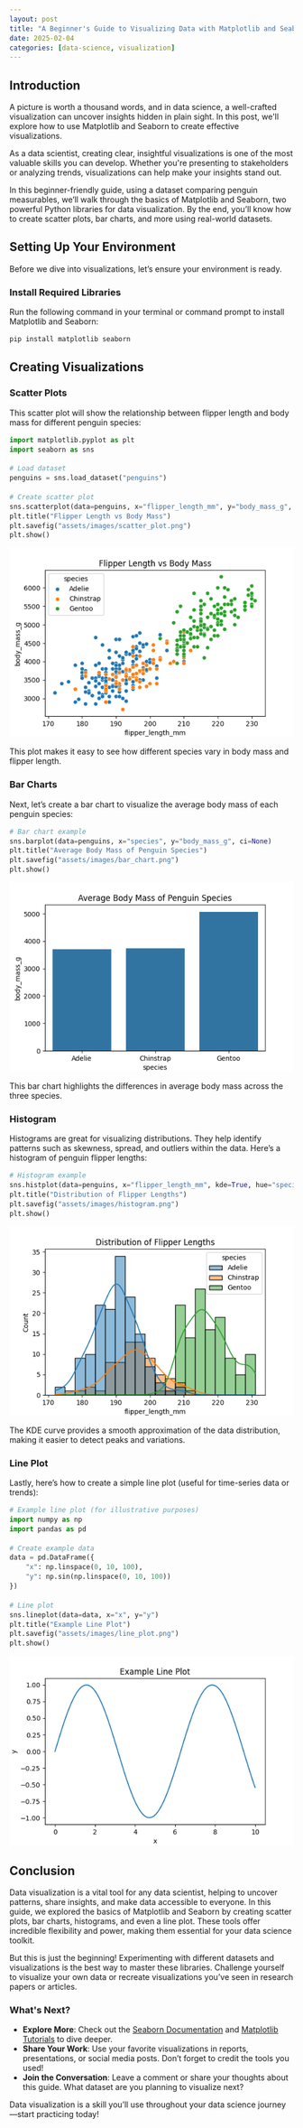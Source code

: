 ```yaml
---
layout: post
title: "A Beginner's Guide to Visualizing Data with Matplotlib and Seaborn"
date: 2025-02-04
categories: [data-science, visualization]
---
```


## Introduction

A picture is worth a thousand words, and in data science, a well-crafted visualization can uncover insights hidden in plain sight. In this post, we'll explore how to use Matplotlib and Seaborn to create effective visualizations.

As a data scientist, creating clear, insightful visualizations is one of the most valuable skills you can develop. Whether you're presenting to stakeholders or analyzing trends, visualizations can help make your insights stand out.

In this beginner-friendly guide, using a dataset comparing penguin measurables, we’ll walk through the basics of Matplotlib and Seaborn, two powerful Python libraries for data visualization. By the end, you’ll know how to create scatter plots, bar charts, and more using real-world datasets.

## Setting Up Your Environment

Before we dive into visualizations, let’s ensure your environment is ready.

### Install Required Libraries
Run the following command in your terminal or command prompt to install Matplotlib and Seaborn:
```bash
pip install matplotlib seaborn
```

## Creating Visualizations

### Scatter Plots

This scatter plot will show the relationship between flipper length and body mass for different penguin species:

```python
import matplotlib.pyplot as plt
import seaborn as sns

# Load dataset
penguins = sns.load_dataset("penguins")

# Create scatter plot
sns.scatterplot(data=penguins, x="flipper_length_mm", y="body_mass_g", hue="species")
plt.title("Flipper Length vs Body Mass")
plt.savefig("assets/images/scatter_plot.png")
plt.show()
```

![Scatter Plot](/assets/images/scatter_plot.png)

This plot makes it easy to see how different species vary in body mass and flipper length.

### Bar Charts

Next, let’s create a bar chart to visualize the average body mass of each penguin species:

```python
# Bar chart example
sns.barplot(data=penguins, x="species", y="body_mass_g", ci=None)
plt.title("Average Body Mass of Penguin Species")
plt.savefig("assets/images/bar_chart.png")
plt.show()
```

![Bar Chart](/assets/images/bar_chart.png)

This bar chart highlights the differences in average body mass across the three species.

### Histogram

Histograms are great for visualizing distributions. They help identify patterns such as skewness, spread, and outliers within the data. Here’s a histogram of penguin flipper lengths:

```python
# Histogram example
sns.histplot(data=penguins, x="flipper_length_mm", kde=True, hue="species", bins=20)
plt.title("Distribution of Flipper Lengths")
plt.savefig("assets/images/histogram.png")
plt.show()
```

![Histogram](/assets/images/histogram.png)

The KDE curve provides a smooth approximation of the data distribution, making it easier to detect peaks and variations.

### Line Plot 

Lastly, here’s how to create a simple line plot (useful for time-series data or trends):

```python
# Example line plot (for illustrative purposes)
import numpy as np
import pandas as pd

# Create example data
data = pd.DataFrame({
    "x": np.linspace(0, 10, 100),
    "y": np.sin(np.linspace(0, 10, 100))
})

# Line plot
sns.lineplot(data=data, x="x", y="y")
plt.title("Example Line Plot")
plt.savefig("assets/images/line_plot.png")
plt.show()
```

![Line Plot](/assets/images/line_plot.png)

## Conclusion

Data visualization is a vital tool for any data scientist, helping to uncover patterns, share insights, and make data accessible to everyone. In this guide, we explored the basics of Matplotlib and Seaborn by creating scatter plots, bar charts, histograms, and even a line plot. These tools offer incredible flexibility and power, making them essential for your data science toolkit.

But this is just the beginning! Experimenting with different datasets and visualizations is the best way to master these libraries. Challenge yourself to visualize your own data or recreate visualizations you’ve seen in research papers or articles.

### What's Next?

- **Explore More**: Check out the [Seaborn Documentation](https://seaborn.pydata.org/) and [Matplotlib Tutorials](https://matplotlib.org/stable/tutorials/index.html) to dive deeper.
- **Share Your Work**: Use your favorite visualizations in reports, presentations, or social media posts. Don’t forget to credit the tools you used!
- **Join the Conversation**: Leave a comment or share your thoughts about this guide. What dataset are you planning to visualize next?

Data visualization is a skill you’ll use throughout your data science journey—start practicing today! 
